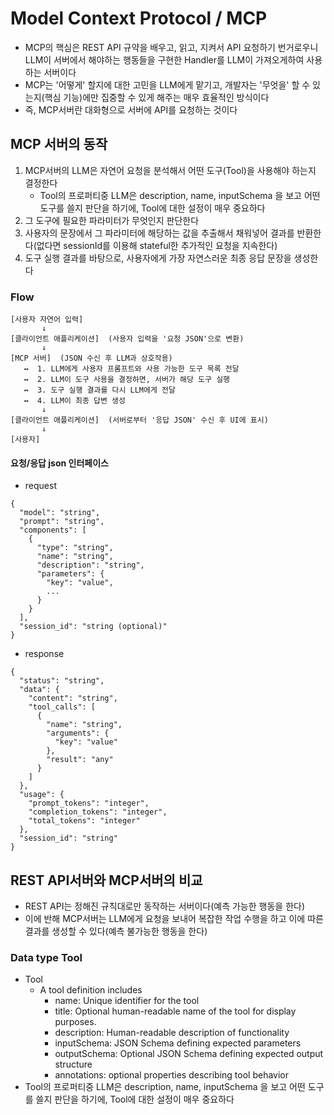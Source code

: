 # Model Context Protocol / MCP

- MCP의 핵심은 REST API 규약을 배우고, 읽고, 지켜서 API 요청하기 번거로우니 LLM이 서버에서 해야하는 행동들을 구현한 Handler를 LLM이 가져오게하여 사용하는 서버이다
- MCP는 '어떻게' 할지에 대한 고민을 LLM에게 맡기고, 개발자는 '무엇을' 할 수 있는지(핵심 기능)에만 집중할 수 있게 해주는 매우 효율적인 방식이다
- 즉, MCP서버란 대화형으로 서버에 API를 요청하는 것이다

## MCP 서버의 동작

1. MCP서버의 LLM은 자연어 요청을 분석해서 어떤 도구(Tool)을 사용해야 하는지 결정한다
   - Tool의 프로퍼티중 LLM은 description, name, inputSchema 을 보고 어떤 도구를 쓸지 판단을 하기에, Tool에 대한 설정이 매우 중요하다
2. 그 도구에 필요한 파라미터가 무엇인지 판단한다
3. 사용자의 문장에서 그 파라미터에 해당하는 값을 추출해서 채워넣어 결과를 반환한다(없다면 sessionId를 이용해 stateful한 추가적인 요청을 지속한다)
4. 도구 실행 결과를 바탕으로, 사용자에게 가장 자연스러운 최종 응답 문장을 생성한다

### Flow

```plaintext
[사용자 자연어 입력]
       ↓
[클라이언트 애플리케이션]  (사용자 입력을 '요청 JSON'으로 변환)
       ↓
[MCP 서버]  (JSON 수신 후 LLM과 상호작용)
   ↔  1. LLM에게 사용자 프롬프트와 사용 가능한 도구 목록 전달
   ↔  2. LLM이 도구 사용을 결정하면, 서버가 해당 도구 실행
   ↔  3. 도구 실행 결과를 다시 LLM에게 전달
   ↔  4. LLM이 최종 답변 생성
       ↓
[클라이언트 애플리케이션]  (서버로부터 '응답 JSON' 수신 후 UI에 표시)
       ↓
[사용자]

```

#### 요청/응답 json 인터페이스

- request

```plaintext
{
  "model": "string",
  "prompt": "string",
  "components": [
    {
      "type": "string",
      "name": "string",
      "description": "string",
      "parameters": {
        "key": "value",
        ...
      }
    }
  ],
  "session_id": "string (optional)"
}
```

- response

```plaintext
{
  "status": "string",
  "data": {
    "content": "string",
    "tool_calls": [
      {
        "name": "string",
        "arguments": {
          "key": "value"
        },
        "result": "any"
      }
    ]
  },
  "usage": {
    "prompt_tokens": "integer",
    "completion_tokens": "integer",
    "total_tokens": "integer"
  },
  "session_id": "string"
}
```

## REST API서버와 MCP서버의 비교

- REST API는 정해진 규칙대로만 동작하는 서버이다(예측 가능한 행동을 한다)
- 이에 반해 MCP서버는 LLM에게 요청을 보내어 복잡한 작업 수행을 하고 이에 따른 결과를 생성할 수 있다(예측 불가능한 행동을 한다)

### Data type Tool

- Tool
  - A tool definition includes
    - name: Unique identifier for the tool
    - title: Optional human-readable name of the tool for display purposes.
    - description: Human-readable description of functionality
    - inputSchema: JSON Schema defining expected parameters
    - outputSchema: Optional JSON Schema defining expected output structure
    - annotations: optional properties describing tool behavior
- Tool의 프로퍼티중 LLM은 description, name, inputSchema 을 보고 어떤 도구를 쓸지 판단을 하기에, Tool에 대한 설정이 매우 중요하다
